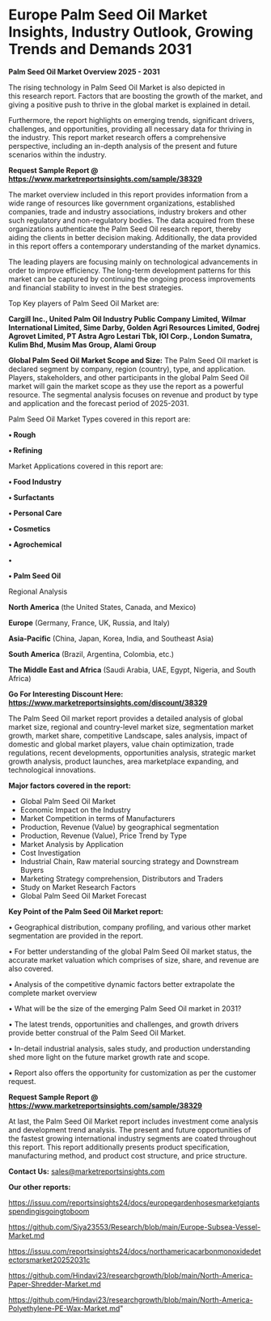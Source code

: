 # Europe Palm Seed Oil Market Insights, Industry Outlook, Growing Trends and Demands 2031

<Strong> Palm Seed Oil Market Overview 2025 - 2031</strong>

The rising technology in Palm Seed Oil Market is also depicted in this research report. Factors that are boosting the growth of the market, and giving a positive push to thrive in the global market is explained in detail.

Furthermore, the report highlights on emerging trends, significant drivers, challenges, and opportunities, providing all necessary data for thriving in the industry. This report market research offers a comprehensive perspective, including an in-depth analysis of the present and future scenarios within the industry.

<strong>Request Sample Report @ <a href=https://www.marketreportsinsights.com/sample/38329>https://www.marketreportsinsights.com/sample/38329</a></strong>

The market overview included in this report provides information from a wide range of resources like government organizations, established companies, trade and industry associations, industry brokers and other such regulatory and non-regulatory bodies. The data acquired from these organizations authenticate the Palm Seed Oil research report, thereby aiding the clients in better decision making. Additionally, the data provided in this report offers a contemporary understanding of the market dynamics.

The leading players are focusing mainly on technological advancements in order to improve efficiency. The long-term development patterns for this market can be captured by continuing the ongoing process improvements and financial stability to invest in the best strategies.

Top Key players of Palm Seed Oil Market are:

<strong>Cargill Inc., United Palm Oil Industry Public Company Limited, Wilmar International Limited, Sime Darby, Golden Agri Resources Limited, Godrej Agrovet Limited, PT Astra Agro Lestari Tbk, IOI Corp., London Sumatra, Kulim Bhd, Musim Mas Group, Alami Group</strong>

<strong><b>Global Palm Seed Oil Market Scope and Size:</b></strong>
The Palm Seed Oil market is declared segment by company, region (country), type, and application. Players, stakeholders, and other participants in the global Palm Seed Oil market will gain the market scope as they use the report as a powerful resource. The segmental analysis focuses on revenue and product by type and application and the forecast period of 2025-2031.

Palm Seed Oil Market Types covered in this report are:

<strong>•  Rough

•  Refining</strong>

Market Applications covered in this report are:

<strong>•  Food Industry

•  Surfactants

•  Personal Care

•  Cosmetics

•  Agrochemical

•  

•  Palm Seed Oil</strong> 

Regional Analysis

<strong>North America</strong> (the United States, Canada, and Mexico)

<strong>Europe</strong> (Germany, France, UK, Russia, and Italy)

<strong>Asia-Pacific</strong> (China, Japan, Korea, India, and Southeast Asia)

<strong>South America</strong> (Brazil, Argentina, Colombia, etc.)

<strong>The Middle East and Africa</strong> (Saudi Arabia, UAE, Egypt, Nigeria, and South Africa)

<strong>Go For Interesting Discount Here: <a href=https://www.marketreportsinsights.com/discount/38329>https://www.marketreportsinsights.com/discount/38329</a></strong>

The Palm Seed Oil market report provides a detailed analysis of global market size, regional and country-level market size, segmentation market growth, market share, competitive Landscape, sales analysis, impact of domestic and global market players, value chain optimization, trade regulations, recent developments, opportunities analysis, strategic market growth analysis, product launches, area marketplace expanding, and technological innovations.

<strong><b>Major factors covered in the report:</b></strong>
<ul>
  <li>Global Palm Seed Oil Market </li>
  <li>Economic Impact on the Industry</li>
  <li>Market Competition in terms of Manufacturers</li>
  <li>Production, Revenue (Value) by geographical segmentation</li>
  <li>Production, Revenue (Value), Price Trend by Type</li>
  <li>Market Analysis by Application</li>
  <li>Cost Investigation</li>
  <li>Industrial Chain, Raw material sourcing strategy and Downstream Buyers</li>
  <li>Marketing Strategy comprehension, Distributors and Traders</li>
  <li>Study on Market Research Factors</li>
  <li>Global Palm Seed Oil Market Forecast</li>
</ul>

<strong><b>Key Point of the Palm Seed Oil Market report:</b></strong>

• Geographical distribution, company profiling, and various other market segmentation are provided in the report.

• For better understanding of the global Palm Seed Oil market status, the accurate market valuation which comprises of size, share, and revenue are also covered.

• Analysis of the competitive dynamic factors better extrapolate the complete market overview

• What will be the size of the emerging Palm Seed Oil market in 2031?

• The latest trends, opportunities and challenges, and growth drivers provide better construal of the Palm Seed Oil Market.

• In-detail industrial analysis, sales study, and production understanding shed more light on the future market growth rate and scope.

• Report also offers the opportunity for customization as per the customer request.

<strong>Request Sample Report @ <a href=https://www.marketreportsinsights.com/sample/38329>https://www.marketreportsinsights.com/sample/38329</a></strong>

At last, the Palm Seed Oil Market report includes investment come analysis and development trend analysis. The present and future opportunities of the fastest growing international industry segments are coated throughout this report. This report additionally presents product specification, manufacturing method, and product cost structure, and price structure.

<strong>Contact Us:</strong>
sales@marketreportsinsights.com

<strong>Our other reports:</strong>

<a href=https://issuu.com/reportsinsights24/docs/europegardenhosesmarketgiantsspendingisgoingtoboom>https://issuu.com/reportsinsights24/docs/europegardenhosesmarketgiantsspendingisgoingtoboom</a>

<a href=https://github.com/Siya23553/Research/blob/main/Europe-Subsea-Vessel-Market.md>https://github.com/Siya23553/Research/blob/main/Europe-Subsea-Vessel-Market.md</a>

<a href=https://issuu.com/reportsinsights24/docs/northamericacarbonmonoxidedetectorsmarket20252031c>https://issuu.com/reportsinsights24/docs/northamericacarbonmonoxidedetectorsmarket20252031c</a>

<a href=https://github.com/Hindavi23/researchgrowth/blob/main/North-America-Paper-Shredder-Market.md>https://github.com/Hindavi23/researchgrowth/blob/main/North-America-Paper-Shredder-Market.md</a>

<a href=https://github.com/Hindavi23/researchgrowth/blob/main/North-America-Polyethylene-PE-Wax-Market.md>https://github.com/Hindavi23/researchgrowth/blob/main/North-America-Polyethylene-PE-Wax-Market.md</a>"
